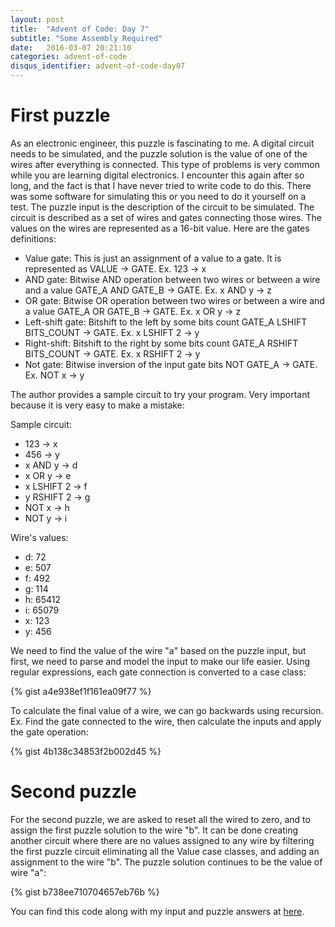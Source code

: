 ```yaml
---
layout: post
title:  "Advent of Code: Day 7"
subtitle: "Some Assembly Required"
date:   2016-03-07 20:21:10
categories: advent-of-code
disqus_identifier: advent-of-code-day07
---
```

# First puzzle 
As an electronic engineer, this puzzle is fascinating to me. A digital circuit needs to be simulated, and the puzzle solution is the value of one of the wires after everything is connected. This type of problems is very common while you are learning digital electronics. I encounter this again after so long, and the fact is that I have never tried to write code to do this. There was some software for simulating this or you need to do it yourself on a test. 
The puzzle input is the description of the circuit to be simulated. The circuit is described as a set of wires and gates connecting those wires. The values on the wires are represented as a 16-bit value. Here are the gates definitions:

- Value gate: This is just an assignment of a value to a gate. It is represented as VALUE -> GATE. Ex. 123 -> x
- AND gate: Bitwise AND operation between two wires or between a wire and a value GATE_A AND GATE_B -> GATE. Ex. x AND y -> z
- OR gate: Bitwise OR operation between two wires or between a wire and a value GATE_A OR GATE_B -> GATE. Ex. x OR y -> z
- Left-shift gate: Bitshift to the left by some bits count GATE_A LSHIFT BITS_COUNT -> GATE. Ex. x LSHIFT 2 -> y
- Right-shift: Bitshift to the right by some bits count GATE_A RSHIFT BITS_COUNT -> GATE. Ex. x RSHIFT 2 -> y
- Not gate: Bitwise inversion of the input gate bits NOT GATE_A -> GATE. Ex. NOT x -> y

The author provides a sample circuit to try your program. Very important because it is very easy to make a mistake:

Sample circuit:

- 123 -> x
- 456 -> y
- x AND y -> d
- x OR y -> e
- x LSHIFT 2 -> f
- y RSHIFT 2 -> g
- NOT x -> h
- NOT y -> i

Wire's values:

- d: 72
- e: 507
- f: 492
- g: 114
- h: 65412
- i: 65079
- x: 123
- y: 456

We need to find the value of the wire "a" based on the puzzle input, but first, we need to parse and model the input to make our life easier. Using regular expressions, each gate connection is converted to a case class:

{% gist a4e938ef1f161ea09f77 %}

To calculate the final value of a wire, we can go backwards using recursion. Ex. Find the gate connected to the wire, then calculate the inputs and apply the gate operation:

{% gist 4b138c34853f2b002d45 %}

# Second puzzle

For the second puzzle, we are asked to reset all the wired to zero, and to assign the first puzzle solution to the wire "b". It can be done creating another circuit where there are no values assigned to any wire by filtering the first puzzle circuit eliminating all the Value case classes, and adding an assignment to the wire "b". The puzzle solution continues to be the value of wire "a":

{% gist b738ee710704657eb76b %}

You can find this code along with my input and puzzle answers at [here](https://github.com/darienmt/advent-of-code/blob/master/scala/src/main/scala/Day07.sc).